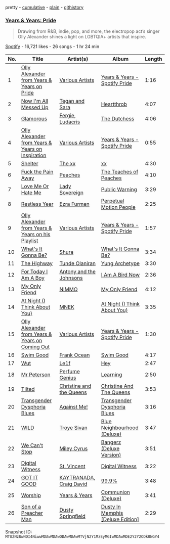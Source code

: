 pretty - [cumulative](/playlists/cumulative/37i9dQZF1DX4yLn8TpmS3h.md) - [plain](/playlists/plain/37i9dQZF1DX4yLn8TpmS3h) - [githistory](https://github.githistory.xyz/mackorone/spotify-playlist-archive/blob/main/playlists/plain/37i9dQZF1DX4yLn8TpmS3h)

### [Years & Years: Pride](https://open.spotify.com/playlist/37i9dQZF1DX4yLn8TpmS3h)

> Drawing from R&B, indie, pop, and more, the electropop act’s singer Olly Alexander shines a light on LGBTQIA+ artists that inspire.

[Spotify](https://open.spotify.com/user/spotify) - 16,721 likes - 26 songs - 1 hr 24 min

| No. | Title | Artist(s) | Album | Length |
|---|---|---|---|---|
| 1 | [Olly Alexander from Years & Years on Pride](https://open.spotify.com/track/6MCm5U1tyfkaQvcGkbw3ov) | [Various Artists](https://open.spotify.com/artist/0LyfQWJT6nXafLPZqxe9Of) | [Years & Years \- Spotify Pride](https://open.spotify.com/album/3IthvRoQiLefWpF76B1nmG) | 1:16 |
| 2 | [Now I'm All Messed Up](https://open.spotify.com/track/2MtybE4np9hXIRNFBi9K4q) | [Tegan and Sara](https://open.spotify.com/artist/5e1BZulIiYWPRm8yogwUYH) | [Heartthrob](https://open.spotify.com/album/5IUJ6v408Z7pECC3BXUJxX) | 4:07 |
| 3 | [Glamorous](https://open.spotify.com/track/4KTtYhxFtFL7mBwnjkKfLm) | [Fergie](https://open.spotify.com/artist/3r17AfJCCUqC9Lf0OAc73G), [Ludacris](https://open.spotify.com/artist/3ipn9JLAPI5GUEo4y4jcoi) | [The Dutchess](https://open.spotify.com/album/3t8HFQNlwLBW7htwLvFfzA) | 4:06 |
| 4 | [Olly Alexander from Years & Years on Inspiration](https://open.spotify.com/track/0pi6mPEX2JZT9zO1tg7ESW) | [Various Artists](https://open.spotify.com/artist/0LyfQWJT6nXafLPZqxe9Of) | [Years & Years \- Spotify Pride](https://open.spotify.com/album/3IthvRoQiLefWpF76B1nmG) | 0:55 |
| 5 | [Shelter](https://open.spotify.com/track/5YeF3yVKzbxW1KI4kPcSVo) | [The xx](https://open.spotify.com/artist/3iOvXCl6edW5Um0fXEBRXy) | [xx](https://open.spotify.com/album/2rmMeEq5D1Bg7YFRwtHBDr) | 4:30 |
| 6 | [Fuck the Pain Away](https://open.spotify.com/track/1XHFob24QklIXtLRopKirJ) | [Peaches](https://open.spotify.com/artist/1gkSl4XpHIHI4I1WQbfXOE) | [The Teaches of Peaches](https://open.spotify.com/album/5sgLqGnrMemtvQ5c4GUhab) | 4:10 |
| 7 | [Love Me Or Hate Me](https://open.spotify.com/track/4OikxHAgM14El0wQIyyhP8) | [Lady Sovereign](https://open.spotify.com/artist/36ikBJX6oQWWlgrXCock30) | [Public Warning](https://open.spotify.com/album/4hYpyDcWxBQQPVlTaljf4o) | 3:29 |
| 8 | [Restless Year](https://open.spotify.com/track/7lKhRwHEPeGBhKeCcyXKGC) | [Ezra Furman](https://open.spotify.com/artist/1uR7zoLrSRI8bSL43OZ0GY) | [Perpetual Motion People](https://open.spotify.com/album/1mDqFFPKCTXFwEmlDglLpq) | 2:25 |
| 9 | [Olly Alexander from Years & Years on his Playlist](https://open.spotify.com/track/27E66TGQUVXWxtUOltZUnY) | [Various Artists](https://open.spotify.com/artist/0LyfQWJT6nXafLPZqxe9Of) | [Years & Years \- Spotify Pride](https://open.spotify.com/album/3IthvRoQiLefWpF76B1nmG) | 1:57 |
| 10 | [What's It Gonna Be?](https://open.spotify.com/track/4ZjYUSlmFOsOKIWKNXBHQH) | [Shura](https://open.spotify.com/artist/1qpR5mURxk3d8f6mww6uKT) | [What's It Gonna Be?](https://open.spotify.com/album/771Cr5TW5QHCCwiuFKjoPR) | 3:34 |
| 11 | [The Highway](https://open.spotify.com/track/6GXEYspYbyG9ZfX2YdedlD) | [Tunde Olaniran](https://open.spotify.com/artist/3qwKzITLJVVAo2Fn8TusjE) | [Yung Archetype](https://open.spotify.com/album/3TwIzi0wLzoY29U8uLk82b) | 3:30 |
| 12 | [For Today I Am A Boy](https://open.spotify.com/track/7q7YdWzKy5d03MlQ8yFc90) | [Antony and the Johnsons](https://open.spotify.com/artist/4fxp616ALtFWnXfwxnjLzW) | [I Am A Bird Now](https://open.spotify.com/album/4yYa6DGzkYsAIpoE8ael1V) | 2:36 |
| 13 | [My Only Friend](https://open.spotify.com/track/4cORje2nJMAdDJpZwQO2OF) | [NIMMO](https://open.spotify.com/artist/76MojWoWNPzzKdrEspy5sl) | [My Only Friend](https://open.spotify.com/album/5iG0YlrDD7rTYHp922XMn2) | 4:12 |
| 14 | [At Night \(I Think About You\)](https://open.spotify.com/track/4lwthdbsRkAnZhFunjjgrs) | [MNEK](https://open.spotify.com/artist/7uMh23xWiuR7zsNkuNcm2G) | [At Night \(I Think About You\)](https://open.spotify.com/album/5v636i01urX364kKa6vtqw) | 3:35 |
| 15 | [Olly Alexander from Years & Years on Coming Out](https://open.spotify.com/track/52IvQU087y8nKvluApHVkl) | [Various Artists](https://open.spotify.com/artist/0LyfQWJT6nXafLPZqxe9Of) | [Years & Years \- Spotify Pride](https://open.spotify.com/album/3IthvRoQiLefWpF76B1nmG) | 1:30 |
| 16 | [Swim Good](https://open.spotify.com/track/3CgZCQyuyxHRMWB9BTwmni) | [Frank Ocean](https://open.spotify.com/artist/2h93pZq0e7k5yf4dywlkpM) | [Swim Good](https://open.spotify.com/album/3TLaFWQDhV1g39Qwd5sPAm) | 4:17 |
| 17 | [Wut](https://open.spotify.com/track/31WIkt099num18R8nsQhZv) | [Le1f](https://open.spotify.com/artist/0e53LR6d2xTKZz9om9ZGyO) | [Hey](https://open.spotify.com/album/1v8Py9AQuLOfJTzKsTtHy8) | 2:47 |
| 18 | [Mr Peterson](https://open.spotify.com/track/6dmE0bdzcvjR1QpWH0cbiO) | [Perfume Genius](https://open.spotify.com/artist/2ueoLVCXQ948OfhVvAy3Nn) | [Learning](https://open.spotify.com/album/4NOTD2iPbp6ZNS5I5yqcHG) | 2:50 |
| 19 | [Tilted](https://open.spotify.com/track/0mQnLhHH5WwRc5gtnzLtK6) | [Christine and the Queens](https://open.spotify.com/artist/04vj3iPUiVh5melWr0w3xT) | [Christine And The Queens](https://open.spotify.com/album/6icxSA6dVp16bBXaeAMSYG) | 3:53 |
| 20 | [Transgender Dysphoria Blues](https://open.spotify.com/track/32NyqsVZCk19j39RqGACJI) | [Against Me!](https://open.spotify.com/artist/29lz7gs8edwnnfuXW4FhMl) | [Transgender Dysphoria Blues](https://open.spotify.com/album/4f5QFycCas16VVeNNXtJoH) | 3:16 |
| 21 | [WILD](https://open.spotify.com/track/2HWWsTZxnLSUdFZ4gjsP5N) | [Troye Sivan](https://open.spotify.com/artist/3WGpXCj9YhhfX11TToZcXP) | [Blue Neighbourhood \(Deluxe\)](https://open.spotify.com/album/5ouTDazE4LF9bVJPx1nlgW) | 3:47 |
| 22 | [We Can't Stop](https://open.spotify.com/track/2y4lAQpi5VTNLu2ldeTdUH) | [Miley Cyrus](https://open.spotify.com/artist/5YGY8feqx7naU7z4HrwZM6) | [Bangerz \(Deluxe Version\)](https://open.spotify.com/album/3RDqXDc1bAETps54MSSOW0) | 3:51 |
| 23 | [Digital Witness](https://open.spotify.com/track/432bTTNTIOsX2KJzuYmrKP) | [St\. Vincent](https://open.spotify.com/artist/7bcbShaqKdcyjnmv4Ix8j6) | [Digital Witness](https://open.spotify.com/album/4hUU7UUhQDst3OH7D8kFk8) | 3:22 |
| 24 | [GOT IT GOOD](https://open.spotify.com/track/2qUZliZ9NHUYIAZqRNe6pZ) | [KAYTRANADA](https://open.spotify.com/artist/6qgnBH6iDM91ipVXv28OMu), [Craig David](https://open.spotify.com/artist/2JyWXPbkqI5ZJa3gwqVa0c) | [99.9%](https://open.spotify.com/album/1dZZh7PvVgce1DDsDPzy8Z) | 3:48 |
| 25 | [Worship](https://open.spotify.com/track/7nwsQTgzQ8p5WqiOOAwkSH) | [Years & Years](https://open.spotify.com/artist/5vBSrE1xujD2FXYRarbAXc) | [Communion \(Deluxe\)](https://open.spotify.com/album/50jDQcZjE2kdx5rn3AL0c8) | 3:41 |
| 26 | [Son of a Preacher Man](https://open.spotify.com/track/7odHgoLFi3GQ90E9PeraI3) | [Dusty Springfield](https://open.spotify.com/artist/5zaXYwewAXedKNCff45U5l) | [Dusty In Memphis \[Deluxe Edition\]](https://open.spotify.com/album/6SNMenG3NjZyqgI5p4Hcmg) | 2:29 |

Snapshot ID: `MTU2NzUwNDI4NiwwMDAwMDAwODAwMDAwMTVjN2Y1MzEyMGIwMDAwMDE2Y2Y2ODk0NGY4`